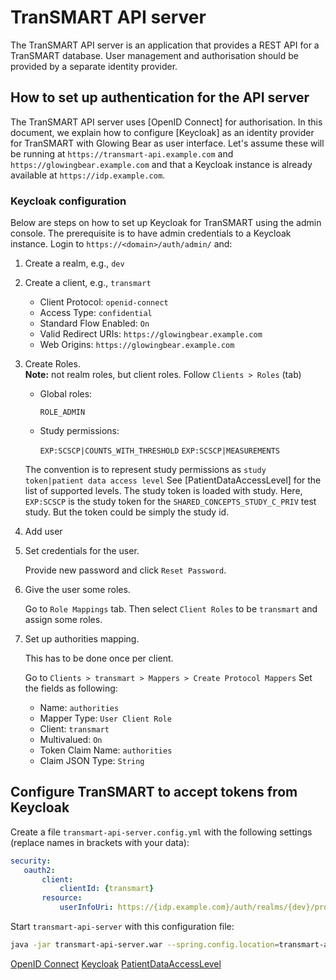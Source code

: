 # TranSMART API server

The TranSMART API server is an application that provides a REST API
for a TranSMART database. User management and authorisation should be provided
by a separate identity provider. 

## How to set up authentication for the API server

The TranSMART API server uses [OpenID Connect] for authorisation. 
In this document, we explain how to configure [Keycloak] as an identity provider for TranSMART
with Glowing Bear as user interface.
Let's assume these will be running at `https://transmart-api.example.com` and
 `https://glowingbear.example.com` and that a Keycloak instance is already available
  at `https://idp.example.com`.

### Keycloak configuration

Below are steps on how to set up Keycloak for TranSMART using the admin console.
The prerequisite is to have admin credentials to a Keycloak instance. 
Login to `https://<domain>/auth/admin/` and:

1. Create a realm, e.g., `dev`
2. Create a client, e.g., `transmart`
    - Client Protocol: `openid-connect`
    - Access Type: `confidential`
    - Standard Flow Enabled: `On`
    - Valid Redirect URIs: `https://glowingbear.example.com`
    - Web Origins: `https://glowingbear.example.com`

3. Create Roles.  
    **Note:** not realm roles, but client roles.
    Follow `Clients > Roles` (tab)

    - Global roles:

        `ROLE_ADMIN`

    - Study permissions:

        `EXP:SCSCP|COUNTS_WITH_THRESHOLD`
        `EXP:SCSCP|MEASUREMENTS`

    The convention is to represent study permissions as `study token|patient data access level`
    See [PatientDataAccessLevel] for the list of supported levels.
    The study token is loaded with study.
    Here, `EXP:SCSCP` is the study token for the `SHARED_CONCEPTS_STUDY_C_PRIV` test study.
    But the token could be simply the study id. 

4. Add user

5. Set credentials for the user.

    Provide new password and click `Reset Password`.

6. Give the user some roles.

    Go to `Role Mappings` tab. Then select `Client Roles` to be `transmart` and
    assign some roles.

7. Set up authorities mapping.

    This has to be done once per client.
    
    Go to `Clients > transmart > Mappers > Create Protocol Mappers`
    Set the fields as following:

    - Name: `authorities`
    - Mapper Type: `User Client Role`
    - Client: `transmart`
    - Multivalued: `On`
    - Token Claim Name: `authorities`
    - Claim JSON Type: `String`
    

## Configure TranSMART to accept tokens from Keycloak

Create a file `transmart-api-server.config.yml` with the following settings (replace names in brackets with your data):
```yaml
security:
   oauth2:
       client:
           clientId: {transmart}
       resource:
           userInfoUri: https://{idp.example.com}/auth/realms/{dev}/protocol/openid-connect/userinfo
```

Start `transmart-api-server` with this configuration file:
```bash
java -jar transmart-api-server.war --spring.config.location=transmart-api-server.config.yml
```


[OpenID Connect](https://openid.net/connect/)
[Keycloak](https://www.keycloak.org/)
[PatientDataAccessLevel](https://github.com/thehyve/transmart-core/blob/dev/transmart-core-api/src/main/groovy/org/transmartproject/core/users/PatientDataAccessLevel.groovy)
